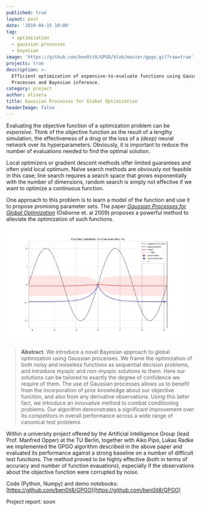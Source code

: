 ```yaml
---
published: true
layout: post
date: '2019-04-15 10:00'
tag:
  - optimization
  - gaussian processes
  - bayesian
image: 'https://github.com/ben0it8/GPGO/blob/master/gpgo.gif?raw=true'
projects: true
description: >-
  Efficient optimization of expensive-to-evaluate functions using Gaussian
  Processes and Bayesian inference.
category: project
author: olivera
title: Gaussian Processes for Global Optimization
headerImage: false
---
```

Evaluating the objective function of a optimization problem can be _expensive_. Think of the objective function as the result of a lengthy simulation, the effectiveness of a drug or the loss of a _(deep)_ neural network over its hyperparameters. Obviously, it is important to reduce the number of evaluations needed to find the optimal solution. 

Local optimizers or gradient descent methods offer limited guarantees and often yield local optimum. Naïve search methods are obviously not feasible in this case; line search requires a search space that grows exponentially with the number of dimensions, random search is simply not effective if we want to optimize a continuous function.

One approach to this problem is to learn a model of the function and use it to propose promising parameter sets. The paper [_Gaussian Processes for Global Optimization_](http://www.robots.ox.ac.uk/~mosb/public/pdf/115/Osborne%20et%20al.%20-%202009%20-%20Gaussian%20processes%20for%20global%20optimization.pdf) (Osborne et. al 2009) proposes a powerful method to alleviate the optimization of such functions.

[![gaussian processes for global optimization](https://github.com/ben0it8/GPGO/blob/master/gpgo.gif?raw=true)](https://github.com/ben0it8/GPGO)

> **Abstract**. We introduce a novel Bayesian approach to global optimization using Gaussian  processes. We frame the optimization of both noisy
and noiseless functions as sequential decision problems, and introduce
myopic and non-myopic solutions to them. Here our solutions can be tailored to exactly the degree of confidence we require of them. The use of
Gaussian processes allows us to benefit from the incorporation of prior
knowledge about our objective function, and also from any derivative
observations. Using this latter fact, we introduce an innovative method
to combat conditioning problems. Our algorithm demonstrates a significant improvement over its competitors in overall performance across a
wide range of canonical test problems.

Within a university project offered by the Artificial Intelligence Group (lead Prof. Manfred Opper) at the TU Berlin, together with Aiko Pipo, Lukas Radke we implemented the GPGO algorithm described in the above paper and evaluated its performance against a strong baseline on a number of difficult test functions. The method proved to be highly effective (both in terms of accuracy and number of function evauations), especially if the observations about the objective function were corrupted by noise.

Code (Python, Numpy) and demo notebooks: [https://github.com/ben0it8/GPGO](https://github.com/ben0it8/GPGO)

Project report: soon
